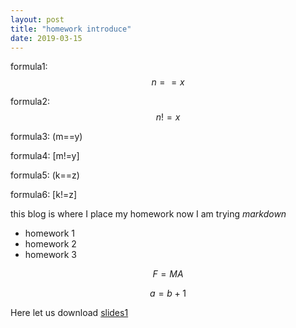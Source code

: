 ```yaml
---
layout: post
title: "homework introduce"
date: 2019-03-15
---
```

<script type="text/javascript" async src="https://cdn.mathjax.org/mathjax/latest/MathJax.js?config=TeX-MML-AM_CHTML"> </script>
formula1: $$n==x$$

formula2: $$n!=x$$

formula3: (m==y)

formula4: [m!=y]

formula5: \(k==z\)

formula6: \[k!=z\]

this blog is where I place my homework
now I am trying <em> markdown</em>
- homework 1
- homework 2
- homework 3

$$F=MA$$

$$a=b+1$$

Here let us download [slides1]({{site.baseurl}}/assets/slide1.pdf)

